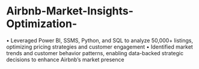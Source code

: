 # Airbnb-Market-Insights-Optimization-
• Leveraged Power BI, SSMS, Python, and SQL to analyze 50,000+ listings, optimizing pricing strategies and customer engagement  • Identified market trends and customer behavior patterns, enabling data-backed strategic decisions to enhance Airbnb’s market presence
